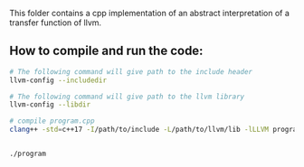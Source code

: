 This folder contains a cpp implementation of an abstract interpretation of a transfer function of llvm.

## How to compile and run the code:

```bash
# The following command will give path to the include header
llvm-config --includedir

# The following command will give path to the llvm library
llvm-config --libdir

# compile program.cpp
clang++ -std=c++17 -I/path/to/include -L/path/to/llvm/lib -lLLVM program.cpp -o program


./program
```
